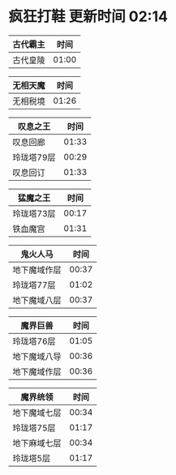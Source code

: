 # 疯狂打鞋 更新时间 02:14

| 古代霸主   | 时间    |
|--------|-------|
| 古代皇陵 | 01:00 |

| 无相天魔   | 时间    |
|--------|-------|
| 无相税境 | 01:26 |

| 叹息之王   | 时间    |
|--------|-------|
| 叹息回廊 | 01:33 |
| 玲珑塔79层 | 00:29 |
| 叹息回订 | 01:33 |

| 猛魔之王   | 时间    |
|--------|-------|
| 玲珑塔73层 | 00:17 |
| 铁血魔宫 | 01:31 |

| 鬼火人马   | 时间    |
|--------|-------|
| 地下魔域作层 | 00:37 |
| 玲珑塔77层 | 01:02 |
| 地下魔域八层 | 00:37 |

| 魔界巨兽   | 时间    |
|--------|-------|
| 玲珑塔76层 | 01:05 |
| 地下魔域八导 | 00:36 |
| 地下魔域作层 | 00:36 |

| 魔界统领   | 时间    |
|--------|-------|
| 地下魔域七层 | 00:34 |
| 玲珑塔75层 | 01:17 |
| 地下麻域七层 | 00:34 |
| 玲珑塔5层 | 01:17 |